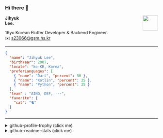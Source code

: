 ### Hi there 👋
<img src="https://github.githubassets.com/images/mona-loading-default.gif" width="50px" align="right">
</a>

**Jihyuk\
Lee.**

19yo Korean Flutter Developer & Backend Engineer.\
✉️ <s23066@gsm.hs.kr>

---

```json
{
  "name": "Jihyuk Lee",
  "birthYear": 2007,
  "locale": "ko-KR, Korea",
  "preferLanguages": [
    { "name": "Dart", "percent": 50 },
    { "name": "Kotlin", "percent": 25 },
    { "name": "Python", "percent": 25 }
  ],
  "team" : "AING, DEF, ···",
  "favorite": {
    "cat": "🐈"
  }
}
```
---
<details>
  <summary>github-profile-trophy (click me)</summary>
  
![](https://github-profile-trophy.vercel.app/?username=withJihyuk&row=1&column=8&theme=nord)
  
</details>
<details>
  <summary>github-readme-stats (click me)</summary>
  
<!--START_SECTION:waka-->
![Code Time](http://img.shields.io/badge/Code%20Time-746%20hrs%2049%20mins-blue)

![Lines of code](https://img.shields.io/badge/%EC%A0%80%EB%8A%94%20%EC%97%AC%ED%83%9C%EA%B9%8C%EC%A7%80%20-695.7%20thousand%20%EC%A4%84%EC%9D%98%20%EC%BD%94%EB%93%9C%EB%A5%BC%20%EC%9E%91%EC%84%B1%ED%96%88%EC%96%B4%EC%9A%94.-blue)

**저는 아침형 인간이에요. 🐤** 

```text
🌞 아침                     637 commits         █████░░░░░░░░░░░░░░░░░░░░   18.51 % 
🌆 낮　                     1153 commits        ████████░░░░░░░░░░░░░░░░░   33.50 % 
🌃 저녁                     1313 commits        ██████████░░░░░░░░░░░░░░░   38.15 % 
🌙 밤　                     339 commits         ██░░░░░░░░░░░░░░░░░░░░░░░   09.85 % 
```


📊 **저는 이번주를 이렇게 시간을 보냈어요.** 

```text
🕑︎ Timezone: Asia/Seoul

💬 프로그래밍 언어들: 
TypeScript               3 hrs 8 mins        █████████░░░░░░░░░░░░░░░░   36.14 % 
Java                     3 hrs 5 mins        █████████░░░░░░░░░░░░░░░░   35.57 % 
YAML                     1 hr 14 mins        ████░░░░░░░░░░░░░░░░░░░░░   14.31 % 
Docker                   25 mins             █░░░░░░░░░░░░░░░░░░░░░░░░   04.88 % 
Properties               11 mins             █░░░░░░░░░░░░░░░░░░░░░░░░   02.13 % 

🔥 에디터들: 
VS Code                  4 hrs 33 mins       █████████████░░░░░░░░░░░░   52.33 % 
IntelliJ IDEA            4 hrs 8 mins        ████████████░░░░░░░░░░░░░   47.67 % 

💻 운영 체제들: 
Mac                      8 hrs 42 mins       █████████████████████████   100.00 % 
```


 Last Updated on 07/03/2025 18:50:02 UTC
<!--END_SECTION:waka-->

</details>

</div>

